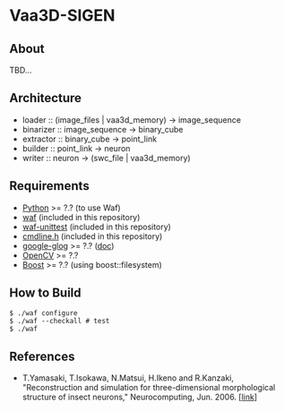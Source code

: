 # Vaa3D-SIGEN

## About

TBD...

## Architecture

* loader :: (image\_files | vaa3d\_memory) -> image\_sequence
* binarizer :: image\_sequence -> binary\_cube
* extractor :: binary\_cube -> point\_link
* builder :: point\_link -> neuron
* writer :: neuron -> (swc\_file | vaa3d\_memory)

## Requirements

* [Python](https://www.python.org/) >= ?.? (to use Waf)
* [waf](https://waf.io/) (included in this repository)
* [waf-unittest](https://github.com/tanakh/waf-unittest) (included in this repository)
* [cmdline.h](https://github.com/tanakh/cmdline) (included in this repository)
* [google-glog](https://github.com/google/glog) >= ?.? ([doc](http://google-glog.googlecode.com/svn/trunk/doc/glog.html))
* [OpenCV](http://opencv.org/) >= ?.?
* [Boost](http://www.boost.org/) >= ?.? (using boost::filesystem)

## How to Build

```
$ ./waf configure
$ ./waf --checkall # test
$ ./waf
```

## References

* T.Yamasaki, T.Isokawa, N.Matsui, H.Ikeno and R.Kanzaki, "Reconstruction and simulation for three-dimensional morphological structure of insect neurons," Neurocomputing, Jun. 2006. \[[link](http://dx.doi.org/10.1016/j.neucom.2005.12.042)\]
